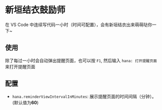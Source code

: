 # 新垣结衣鼓励师

在 VS Code 中连续写代码一小时（时间可配置），会有新垣结衣出来萌萌哒你一下~

## 使用

除了每过一小时会自动弹出提醒页面，也可以按 `F1`, 然后输入 `hana: 打开提醒页面`来打开提醒页面

## 配置

* `hana.reminderViewIntervalInMinutes`: 展示提醒页面的时间间隔（分钟）。 (默认值为**60**)
